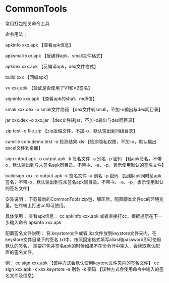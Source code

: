 # CommonTools
常用打包相关命令工具

命令用法：

apkinfo xxx.apk  【查看apk信息】

apksmali xxx.apk 【反编译apk，smali文件格式】

apkdex xxx.apk   【反编译apk，dex文件格式】

build xxx        【回编apk】

vv xxx.apk       【验证是否使用了V1和V2签名】

signinfo xxx.apk 【查看apk的sha1、md5值】

smali xxx.dex -o smali文件路径  【dex文件转smali，不加-o输出与dex同目录】

jar xxx.dex -o xxx.jar         【dex文件转jar，不加-o输出与dex同目录】

zip test -o file.zip           【zip压缩文件，不加-o，默认输出到同级目录】

camille com.demo.test -o 检测结果.xls                     【检测隐私权限，不加-o，默认输出excel文件到桌面】

sign intput.apk -o output.apk -k 签名文件 -a 别名 -p 密码  【给apk签名，不带-o，默认输出到与未签名apk同目录。不带-k、-a、-p，表示使用默认的签名文件】

buildsign xxx -o output.apk -k 签名文件 -a 别名 -p 密码    【回编apk同时给apk签名，不带-o，默认输出到与未签名apk同目录。不带-k、-a、-p，表示使用默认的签名文件】


安装说明：
下载最新的CommonTools.zip包，解压后，配置脚本文件cc的环境变量。在终端上打出cc即可使用。


具体使用：
查看apk信息：
cc apkinfo xxx.apk
或者直接打cc，根据提示在下一步输入命令 apkinfo xxx.apk


配置签名文件说明：
将.keystore文件或者.jks文件放到keystore文件夹内，在keystore文件目录下的签名.txt中，按照固定格式填写alias和password即可使用默认的签名，
需要打包并签名apk的时候如果不在命令行中输入，会读取默认配置的签名文件。

例：
cc sign xxx.apk  【该种方式会默认使用keytore文件夹内的签名文件】
cc sign xxx.apk -k xxx.keystore -a 别名 -k 密码  【该种方式会使用命令中输入的签名文件及信息】










